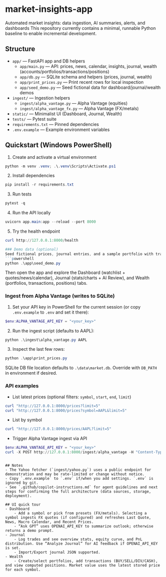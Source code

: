 # market-insights-app
Automated market insights: data ingestion, AI summaries, alerts, and dashboards
This repository currently contains a minimal, runnable Python baseline to enable incremental development.

## Structure
- `app/` — FastAPI app and DB helpers
	- `app/main.py` — API: prices, news, calendar, insights, journal, wealth (accounts/portfolios/transactions/positions)
	- `app/db.py` — SQLite schema and helpers (prices, journal, wealth)
	- `app/print_prices.py` — Print recent rows for local inspection
	- `app/seed_demo.py` — Seed fictional data for dashboard/journal/wealth demos
- `ingest/` — Ingestion helpers
	- `ingest/alpha_vantage.py` — Alpha Vantage (equities)
	- `ingest/alpha_vantage_fx.py` — Alpha Vantage (FX/metals)
- `static/` — Minimalist UI (Dashboard, Journal, Wealth)
- `tests/` — Pytest suite
- `requirements.txt` — Pinned dependencies
- `.env.example` — Example environment variables

## Quickstart (Windows PowerShell)
1. Create and activate a virtual environment
```powershell
python -m venv .venv; .\.venv\Scripts\Activate.ps1
```
2. Install dependencies
```powershell
pip install -r requirements.txt
```
3. Run tests
```powershell
pytest -q
```
4. Run the API locally
```powershell
uvicorn app.main:app --reload --port 8000
```
5. Try the health endpoint
```powershell
curl http://127.0.0.1:8000/health

### Demo data (optional)
Seed fictional prices, journal entries, and a sample portfolio with transactions:
```powershell
python .\app\seed_demo.py
```
Then open the app and explore the Dashboard (watchlist + quotes/news/calendar), Journal (stats/charts + AI Review), and Wealth (portfolios, transactions, positions) tabs.

### Ingest from Alpha Vantage (writes to SQLite)
1. Set your API key in PowerShell for the current session (or copy `.env.example` to `.env` and set it there):
```powershell
$env:ALPHA_VANTAGE_API_KEY = "<your_key>"
```
2. Run the ingest script (defaults to AAPL):
```powershell
python .\ingest\alpha_vantage.py AAPL
```
3. Inspect the last few rows:
```powershell
python .\app\print_prices.py
```

SQLite DB file location defaults to `.\data\market.db`. Override with `DB_PATH` in environment if desired.

### API examples
- List latest prices (optional filters: `symbol`, `start`, `end`, `limit`)
```powershell
curl "http://127.0.0.1:8000/prices?limit=5"
curl "http://127.0.0.1:8000/prices?symbol=AAPL&limit=5"
```
- List by symbol
```powershell
curl "http://127.0.0.1:8000/prices/AAPL?limit=5"
```
- Trigger Alpha Vantage ingest via API
```powershell
$env:ALPHA_VANTAGE_API_KEY = "<your_key>"
curl -X POST http://127.0.0.1:8000/ingest/alpha_vantage -H "Content-Type: application/json" -d '{"symbol":"AAPL"}'
```
```

## Notes
- The Yahoo fetcher (`ingest/yahoo.py`) uses a public endpoint for demonstration and may be rate-limited or change without notice.
- Copy `.env.example` to `.env` if/when you add settings. `.env` is ignored by git.
- See `.github/copilot-instructions.md` for agent guidelines and next steps for confirming the full architecture (data sources, storage, deployment).

## UI quick tour
- Dashboard
	- Add a symbol or pick from presets (FX/metals). Selecting a symbol ingests FX quotes (if configured) and refreshes Last Quote, News, Macro Calendar, and Recent Prices.
	- “Ask GPT” uses OPENAI_API_KEY to summarize outlook; otherwise returns a demo prompt.
- Journal
	- Log trades and see overview stats, equity curve, and PnL distribution. Use “Analyze Journal” for AI feedback if OPENAI_API_KEY is set.
	- Import/Export journal JSON supported.
- Wealth
	- Create/select portfolios, add transactions (BUY/SELL/DIV/CASH), and view computed positions. Market value uses the latest stored price for each symbol.
